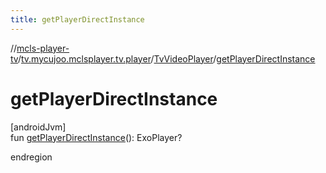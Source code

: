 ```yaml
---
title: getPlayerDirectInstance
---
```

//[mcls-player-tv](../../../index.html)/[tv.mycujoo.mclsplayer.tv.player](../index.html)/[TvVideoPlayer](index.html)/[getPlayerDirectInstance](get-player-direct-instance.html)



# getPlayerDirectInstance



[androidJvm]\
fun [getPlayerDirectInstance](get-player-direct-instance.html)(): ExoPlayer?



endregion




